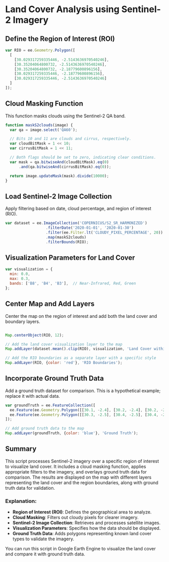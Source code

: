 # Land Cover Analysis using Sentinel-2 Imagery

## Define the Region of Interest (ROI)

```javascript
var RIO = ee.Geometry.Polygon([
  [
    [30.029317259335446, -2.5143636970540246],
    [30.35204064800732, -2.5143636970540246],
    [30.35204064800732, -2.18779600896156],
    [30.029317259335446, -2.18779600896156],
    [30.029317259335446, -2.5143636970540246]
  ]
]);
```

## Cloud Masking Function
This function masks clouds using the Sentinel-2 QA band.

```javascript
function maskS2clouds(image) {
  var qa = image.select('QA60');

  // Bits 10 and 11 are clouds and cirrus, respectively.
  var cloudBitMask = 1 << 10;
  var cirrusBitMask = 1 << 11;

  // Both flags should be set to zero, indicating clear conditions.
  var mask = qa.bitwiseAnd(cloudBitMask).eq(0)
      .and(qa.bitwiseAnd(cirrusBitMask).eq(0));

  return image.updateMask(mask).divide(10000);
}

```

## Load Sentinel-2 Image Collection
Apply filtering based on date, cloud percentage, and region of interest (RIO).

```javascript
var dataset = ee.ImageCollection('COPERNICUS/S2_SR_HARMONIZED')
                  .filterDate('2020-01-01', '2020-01-30')
                  .filter(ee.Filter.lt('CLOUDY_PIXEL_PERCENTAGE', 20))
                  .map(maskS2clouds)
                  .filterBounds(RIO);
```
## Visualization Parameters for Land Cover

```javascript
var visualization = {
  min: 0.0,
  max: 0.3,
  bands: ['B8', 'B4', 'B3'],  // Near-Infrared, Red, Green
};
```

## Center Map and Add Layers
Center the map on the region of interest and add both the land cover and boundary layers.

```javascript

Map.centerObject(RIO, 12);

// Add the land cover visualization layer to the map
Map.addLayer(dataset.mean().clip(RIO), visualization, 'Land Cover within RIO');

// Add the RIO boundaries as a separate layer with a specific style
Map.addLayer(RIO, {color: 'red'}, 'RIO Boundaries');
````

## Incorporate Ground Truth Data
Add a ground truth dataset for comparison. This is a hypothetical example; replace it with actual data.

```javascript
var groundTruth = ee.FeatureCollection([
  ee.Feature(ee.Geometry.Polygon([[30.1, -2.4], [30.2, -2.4], [30.2, -2.3], [30.1, -2.3]]), {class: 'Urban'}),
  ee.Feature(ee.Geometry.Polygon([[30.3, -2.5], [30.4, -2.5], [30.4, -2.4], [30.3, -2.4]]), {class: 'Forest'}),
]);

// Add ground truth data to the map
Map.addLayer(groundTruth, {color: 'blue'}, 'Ground Truth');
```

## Summary
This script processes Sentinel-2 imagery over a specific region of interest to visualize land cover. It includes a cloud masking function, applies appropriate filters to the imagery, and overlays ground truth data for comparison. The results are displayed on the map with different layers representing the land cover and the region boundaries, along with ground truth data for validation.


### Explanation:
- **Region of Interest (ROI)**: Defines the geographical area to analyze.
- **Cloud Masking**: Filters out cloudy pixels for clearer imagery.
- **Sentinel-2 Image Collection**: Retrieves and processes satellite images.
- **Visualization Parameters**: Specifies how the data should be displayed.
- **Ground Truth Data**: Adds polygons representing known land cover types to validate the imagery.

You can run this script in Google Earth Engine to visualize the land cover and compare it with ground truth data.

